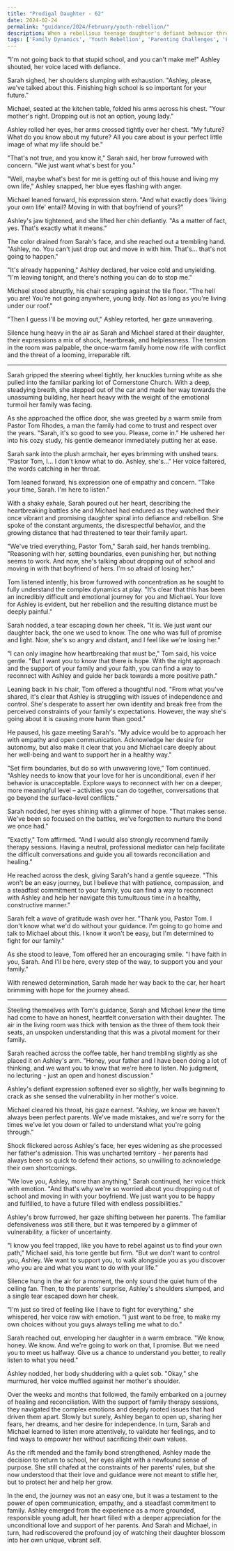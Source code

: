 ```yaml
---
title: "Prodigal Daughter - 62"
date: 2024-02-24
permalink: "guidance/2024/February/youth-rebellion/"
description: When a rebellious teenage daughter's defiant behavior threatens to tear her family apart, her parents seek guidance from Pastor Tom Rhodes to help them navigate the emotional turmoil and find a path towards reconciliation.
tags: ['Family Dynamics', 'Youth Rebellion', 'Parenting Challenges', 'Forgiveness', 'Spiritual Renewal']
---
```

"I'm not going back to that stupid school, and you can't make me!" Ashley shouted, her voice laced with defiance.

Sarah sighed, her shoulders slumping with exhaustion. "Ashley, please, we've talked about this. Finishing high school is so important for your future."

Michael, seated at the kitchen table, folded his arms across his chest. "Your mother's right. Dropping out is not an option, young lady."

Ashley rolled her eyes, her arms crossed tightly over her chest. "My future? What do you know about my future? All you care about is your perfect little image of what my life should be."

"That's not true, and you know it," Sarah said, her brow furrowed with concern. "We just want what's best for you."

"Well, maybe what's best for me is getting out of this house and living my own life," Ashley snapped, her blue eyes flashing with anger.

Michael leaned forward, his expression stern. "And what exactly does 'living your own life' entail? Moving in with that boyfriend of yours?"

Ashley's jaw tightened, and she lifted her chin defiantly. "As a matter of fact, yes. That's exactly what it means."

The color drained from Sarah's face, and she reached out a trembling hand. "Ashley, no. You can't just drop out and move in with him. That's... that's not going to happen."

"It's already happening," Ashley declared, her voice cold and unyielding. "I'm leaving tonight, and there's nothing you can do to stop me."

Michael stood abruptly, his chair scraping against the tile floor. "The hell you are! You're not going anywhere, young lady. Not as long as you're living under our roof."

"Then I guess I'll be moving out," Ashley retorted, her gaze unwavering.

Silence hung heavy in the air as Sarah and Michael stared at their daughter, their expressions a mix of shock, heartbreak, and helplessness. The tension in the room was palpable, the once-warm family home now rife with conflict and the threat of a looming, irreparable rift.

***

Sarah gripped the steering wheel tightly, her knuckles turning white as she pulled into the familiar parking lot of Cornerstone Church. With a deep, steadying breath, she stepped out of the car and made her way towards the unassuming building, her heart heavy with the weight of the emotional turmoil her family was facing.

As she approached the office door, she was greeted by a warm smile from Pastor Tom Rhodes, a man the family had come to trust and respect over the years. "Sarah, it's so good to see you. Please, come in." He ushered her into his cozy study, his gentle demeanor immediately putting her at ease.

Sarah sank into the plush armchair, her eyes brimming with unshed tears. "Pastor Tom, I... I don't know what to do. Ashley, she's..." Her voice faltered, the words catching in her throat.

Tom leaned forward, his expression one of empathy and concern. "Take your time, Sarah. I'm here to listen."

With a shaky exhale, Sarah poured out her heart, describing the heartbreaking battles she and Michael had endured as they watched their once vibrant and promising daughter spiral into defiance and rebellion. She spoke of the constant arguments, the disrespectful behavior, and the growing distance that had threatened to tear their family apart.

"We've tried everything, Pastor Tom," Sarah said, her hands trembling. "Reasoning with her, setting boundaries, even punishing her, but nothing seems to work. And now, she's talking about dropping out of school and moving in with that boyfriend of hers. I'm so afraid of losing her."

Tom listened intently, his brow furrowed with concentration as he sought to fully understand the complex dynamics at play. "It's clear that this has been an incredibly difficult and emotional journey for you and Michael. Your love for Ashley is evident, but her rebellion and the resulting distance must be deeply painful."

Sarah nodded, a tear escaping down her cheek. "It is. We just want our daughter back, the one we used to know. The one who was full of promise and light. Now, she's so angry and distant, and I feel like we're losing her."

"I can only imagine how heartbreaking that must be," Tom said, his voice gentle. "But I want you to know that there is hope. With the right approach and the support of your family and your faith, you can find a way to reconnect with Ashley and guide her back towards a more positive path."

Leaning back in his chair, Tom offered a thoughtful nod. "From what you've shared, it's clear that Ashley is struggling with issues of independence and control. She's desperate to assert her own identity and break free from the perceived constraints of your family's expectations. However, the way she's going about it is causing more harm than good."

He paused, his gaze meeting Sarah's. "My advice would be to approach her with empathy and open communication. Acknowledge her desire for autonomy, but also make it clear that you and Michael care deeply about her well-being and want to support her in a healthy way."

"Set firm boundaries, but do so with unwavering love," Tom continued. "Ashley needs to know that your love for her is unconditional, even if her behavior is unacceptable. Explore ways to reconnect with her on a deeper, more meaningful level – activities you can do together, conversations that go beyond the surface-level conflicts."

Sarah nodded, her eyes shining with a glimmer of hope. "That makes sense. We've been so focused on the battles, we've forgotten to nurture the bond we once had."

"Exactly," Tom affirmed. "And I would also strongly recommend family therapy sessions. Having a neutral, professional mediator can help facilitate the difficult conversations and guide you all towards reconciliation and healing."

He reached across the desk, giving Sarah's hand a gentle squeeze. "This won't be an easy journey, but I believe that with patience, compassion, and a steadfast commitment to your family, you can find a way to reconnect with Ashley and help her navigate this tumultuous time in a healthy, constructive manner."

Sarah felt a wave of gratitude wash over her. "Thank you, Pastor Tom. I don't know what we'd do without your guidance. I'm going to go home and talk to Michael about this. I know it won't be easy, but I'm determined to fight for our family."

As she stood to leave, Tom offered her an encouraging smile. "I have faith in you, Sarah. And I'll be here, every step of the way, to support you and your family."

With renewed determination, Sarah made her way back to the car, her heart brimming with hope for the journey ahead.

***

Steeling themselves with Tom's guidance, Sarah and Michael knew the time had come to have an honest, heartfelt conversation with their daughter. The air in the living room was thick with tension as the three of them took their seats, an unspoken understanding that this was a pivotal moment for their family.

Sarah reached across the coffee table, her hand trembling slightly as she placed it on Ashley's arm. "Honey, your father and I have been doing a lot of thinking, and we want you to know that we're here to listen. No judgment, no lecturing - just an open and honest discussion."

Ashley's defiant expression softened ever so slightly, her walls beginning to crack as she sensed the vulnerability in her mother's voice.

Michael cleared his throat, his gaze earnest. "Ashley, we know we haven't always been perfect parents. We've made mistakes, and we're sorry for the times we've let you down or failed to understand what you're going through."

Shock flickered across Ashley's face, her eyes widening as she processed her father's admission. This was uncharted territory - her parents had always been so quick to defend their actions, so unwilling to acknowledge their own shortcomings.

"We love you, Ashley, more than anything," Sarah continued, her voice thick with emotion. "And that's why we're so worried about you dropping out of school and moving in with your boyfriend. We just want you to be happy and fulfilled, to have a future filled with endless possibilities."

Ashley's brow furrowed, her gaze shifting between her parents. The familiar defensiveness was still there, but it was tempered by a glimmer of vulnerability, a flicker of uncertainty.

"I know you feel trapped, like you have to rebel against us to find your own path," Michael said, his tone gentle but firm. "But we don't want to control you, Ashley. We want to support you, to walk alongside you as you discover who you are and what you want to do with your life."

Silence hung in the air for a moment, the only sound the quiet hum of the ceiling fan. Then, to the parents' surprise, Ashley's shoulders slumped, and a single tear escaped down her cheek.

"I'm just so tired of feeling like I have to fight for everything," she whispered, her voice raw with emotion. "I just want to be free, to make my own choices without you guys always telling me what to do."

Sarah reached out, enveloping her daughter in a warm embrace. "We know, honey. We know. And we're going to work on that, I promise. But we need you to meet us halfway. Give us a chance to understand you better, to really listen to what you need."

Ashley nodded, her body shuddering with a quiet sob. "Okay," she murmured, her voice muffled against her mother's shoulder.

Over the weeks and months that followed, the family embarked on a journey of healing and reconciliation. With the support of family therapy sessions, they navigated the complex emotions and deeply rooted issues that had driven them apart. Slowly but surely, Ashley began to open up, sharing her fears, her dreams, and her desire for independence. In turn, Sarah and Michael learned to listen more attentively, to validate her feelings, and to find ways to empower her without sacrificing their own values.

As the rift mended and the family bond strengthened, Ashley made the decision to return to school, her eyes alight with a newfound sense of purpose. She still chafed at the constraints of her parents' rules, but she now understood that their love and guidance were not meant to stifle her, but to protect her and help her grow.

In the end, the journey was not an easy one, but it was a testament to the power of open communication, empathy, and a steadfast commitment to family. Ashley emerged from the experience as a more grounded, responsible young adult, her heart filled with a deeper appreciation for the unconditional love and support of her parents. And Sarah and Michael, in turn, had rediscovered the profound joy of watching their daughter blossom into her own unique, vibrant self.

